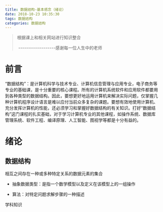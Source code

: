 ```yaml
---
title: 数据结构-基本感念（绪论）
date: 2018-10-23 10:35:30
tags: 数据结构
categories: 数据结构
---
```


> 根据课上和相关网站进行知识整合 
>
> ​						-------------------感谢每一位人生中的老师

# 前言

“数据结构”：是计算机科学与技术专业、计算机信息管理与应用专业，电子商务等专业的基础课，是十分重要的核心课程。所有的计算机系统软件和应用软件都要用到各种类型的数据结构。因此，要想更好地运用计算机来解决实际问题，仅掌握几种计算机程序设计语言是难以应付当前众多复杂的课题。要想有效地使用计算机、充分发挥计算机的性能，还必须学习和掌握好数据结构的有关知识。打好“数据结构”这门课程的扎实基础，对于学习计算机专业的其他课程，如操作系统、数据库管理系统、软件工程、编译原理、人工智能、图视学等都是十分有益的。



# 绪论



## 数据结构

相互之间存在一种或多种特定关系的数据元素的集合



- 抽象数据类型：是指一个数学模型以及定义在该模型上的一组操作

- 算法：对特定问题求解步骤的一种描述





学科知识



